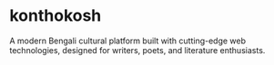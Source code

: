 # konthokosh
A modern Bengali cultural platform built with cutting-edge web technologies, designed for writers, poets, and literature enthusiasts. 
